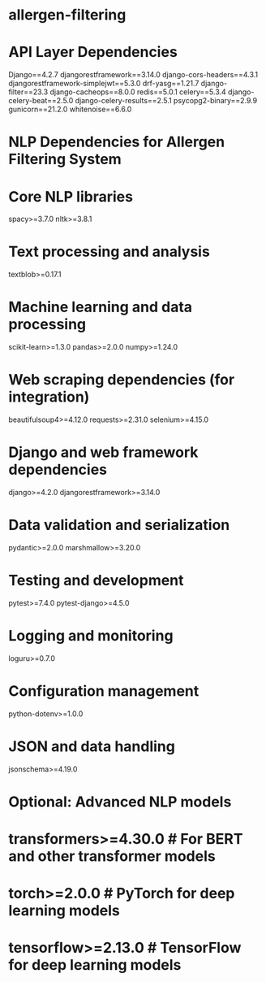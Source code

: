 # allergen-filtering

# API Layer Dependencies
Django==4.2.7
djangorestframework==3.14.0
django-cors-headers==4.3.1
djangorestframework-simplejwt==5.3.0
drf-yasg==1.21.7
django-filter==23.3
django-cacheops==8.0.0
redis==5.0.1
celery==5.3.4
django-celery-beat==2.5.0
django-celery-results==2.5.1
psycopg2-binary==2.9.9
gunicorn==21.2.0
whitenoise==6.6.0 

# NLP Dependencies for Allergen Filtering System

# Core NLP libraries
spacy>=3.7.0
nltk>=3.8.1

# Text processing and analysis
textblob>=0.17.1

# Machine learning and data processing
scikit-learn>=1.3.0
pandas>=2.0.0
numpy>=1.24.0

# Web scraping dependencies (for integration)
beautifulsoup4>=4.12.0
requests>=2.31.0
selenium>=4.15.0

# Django and web framework dependencies
django>=4.2.0
djangorestframework>=3.14.0

# Data validation and serialization
pydantic>=2.0.0
marshmallow>=3.20.0

# Testing and development
pytest>=7.4.0
pytest-django>=4.5.0

# Logging and monitoring
loguru>=0.7.0

# Configuration management
python-dotenv>=1.0.0

# JSON and data handling
jsonschema>=4.19.0

# Optional: Advanced NLP models
# transformers>=4.30.0  # For BERT and other transformer models
# torch>=2.0.0          # PyTorch for deep learning models
# tensorflow>=2.13.0    # TensorFlow for deep learning models 